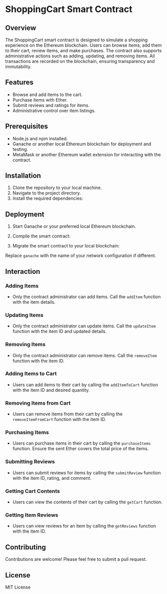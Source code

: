 # ShoppingCart Smart Contract

## Overview

The ShoppingCart smart contract is designed to simulate a shopping experience on the Ethereum blockchain. Users can browse items, add them to their cart, review items, and make purchases. The contract also supports administrative actions such as adding, updating, and removing items. All transactions are recorded on the blockchain, ensuring transparency and immutability.

## Features

- Browse and add items to the cart.
- Purchase items with Ether.
- Submit reviews and ratings for items.
- Administrative control over item listings.

## Prerequisites

- Node.js and npm installed.
- Ganache or another local Ethereum blockchain for deployment and testing.
- MetaMask or another Ethereum wallet extension for interacting with the contract.

## Installation

1. Clone the repository to your local machine.
2. Navigate to the project directory.
3. Install the required dependencies:


## Deployment

1. Start Ganache or your preferred local Ethereum blockchain.
2. Compile the smart contract:


3. Migrate the smart contract to your local blockchain:


Replace `ganache` with the name of your network configuration if different.

## Interaction

### Adding Items

- Only the contract administrator can add items. Call the `addItem` function with the item details.

### Updating Items

- Only the contract administrator can update items. Call the `updateItem` function with the item ID and updated details.

### Removing Items

- Only the contract administrator can remove items. Call the `removeItem` function with the item ID.

### Adding Items to Cart

- Users can add items to their cart by calling the `addItemToCart` function with the item ID and desired quantity.

### Removing Items from Cart

- Users can remove items from their cart by calling the `removeItemFromCart` function with the item ID.

### Purchasing Items

- Users can purchase items in their cart by calling the `purchaseItems` function. Ensure the sent Ether covers the total price of the items.

### Submitting Reviews

- Users can submit reviews for items by calling the `submitReview` function with the item ID, rating, and comment.

### Getting Cart Contents

- Users can view the contents of their cart by calling the `getCart` function.

### Getting Item Reviews

- Users can view reviews for an item by calling the `getReviews` function with the item ID.

## Contributing

Contributions are welcome! Please feel free to submit a pull request.

## License

MIT License
